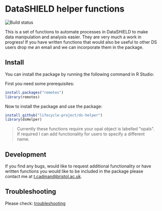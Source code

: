 # DataSHIELD helper functions

![Build status](https://travis-ci.org/lifecycle-project/ds-helper.svg?branch=master)

This is a set of functions to automate processes in DataSHIELD to make data
manipulation and analysis easier. They are very much a work in progress! If you 
have written functions that would also be useful to other DS users drop me an 
email and we can incorporate them in the package. 

## Install
You can install the package by running the following command in R Studio:

First you need some prerequisites:

```R
install.packages("remotes")
library(remotes)
```

Now to install the package and use the package:

```R
install_github("lifecycle-project/ds-helper")
library(dsHelper)
```

> Currently these functions require your opal object is labelled "opals". If 
required I can add functionality for users to specify a different name.

## Development
If you find any bugs, would like to request additional functionality or have
written functions you would like to be included in the package please contact me 
at t.cadman@bristol.ac.uk. 

## Troubleshooting
Please check: [troubleshooting](https://github.com/lifecycle-project/ds-helper/blob/master/TROUBLESHOOTING.md)
